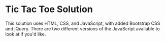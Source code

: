 # Tic Tac Toe Solution

This solution uses HTML, CSS, and JavaScript, with added Bootstrap CSS and jQuery.  There are two different versions of the JavaScript available to look at if you'd like. 
